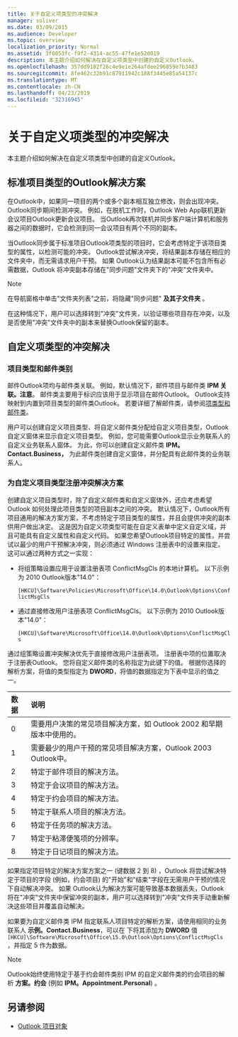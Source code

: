 ```yaml
---
title: 关于自定义项类型的冲突解决
manager: soliver
ms.date: 03/09/2015
ms.audience: Developer
ms.topic: overview
localization_priority: Normal
ms.assetid: 3f0853fc-f9f2-4314-ac55-47fe1e52d019
description: 本主题介绍如何解决在自定义项类型中创建的自定义Outlook。
ms.openlocfilehash: 357dd9182f26c4e9e1e264afdee296859e7b3483
ms.sourcegitcommit: 8fe462c32b91c87911942c188f3445e85a54137c
ms.translationtype: MT
ms.contentlocale: zh-CN
ms.lasthandoff: 04/23/2019
ms.locfileid: "32316945"
---
```

# <a name="about-conflict-resolution-for-custom-item-types"></a>关于自定义项类型的冲突解决

本主题介绍如何解决在自定义项类型中创建的自定义Outlook。
  
## <a name="conflict-resolution-for-standard-outlook-item-types"></a>标准项目类型的Outlook解决方案

在Outlook中，如果同一项目的两个或多个副本相互独立修改，则会出现冲突。 Outlook同步期间检测冲突。 例如，在脱机工作时，Outlook Web App联机更新会议项目Outlook更新会议项目。 当Outlook再次联机并同步客户端计算机和服务器之间的数据时，它会检测到同一会议项目有两个不同的副本。
  
当Outlook同步属于标准项目Outlook项类型的项目时，它会考虑特定于该项目类型的属性，以检测可能的冲突。 Outlook尝试解决冲突，将结果副本存储在相应的文件夹中，而无需请求用户干预。 如果 Outlook认为结果副本可能不包含所有必需数据，Outlook 将冲突副本存储在"同步问题"文件夹下的"冲突"文件夹中。 
  
> [!NOTE]
> 在导航窗格中单击"文件夹列表"之前，将隐藏"同步问题" **及其子文件夹** 。 
  
在这种情况下，用户可以选择转到"冲突"文件夹，以验证哪些项目存在冲突，以及是否使用"冲突"文件夹中的副本来替换Outlook保留的副本。
  
## <a name="conflict-resolution-for-custom-item-types"></a>自定义项类型的冲突解决

### <a name="item-types-and-message-classes"></a>项目类型和邮件类别
  
邮件Outlook项均与邮件类关联。 例如，默认情况下，邮件项目与邮件类 **IPM 关联。注意**。 邮件类主要用于标识应该用于显示项目在邮件Outlook。 Outlook支持映射到内置到项目类型的邮件类Outlook。 若要详细了解邮件类，请参阅[项类型和邮件类](https://msdn.microsoft.com/library/15b709cc-7486-b6c7-88a3-4a4d8e0ab292%28Office.15%29.aspx)。 
  
用户可以创建自定义项目类型、将自定义邮件类分配给自定义项目类型，Outlook自定义窗体来显示自定义项目类型。 例如，您可能需要Outlook显示业务联系人的自定义业务联系人窗体。 为此，你可以创建自定义邮件类 **IPM。Contact.Business，** 为此邮件类创建自定义窗体，并分配具有此邮件类的业务联系人。 
  
### <a name="registering-a-conflict-resolution-scheme-for-custom-item-types"></a>为自定义项目类型注册冲突解决方案
  
创建自定义项目类型时，除了自定义邮件类和自定义窗体外，还应考虑希望 Outlook 如何处理此项目类型的项目副本之间的冲突。 默认情况下，Outlook所有项目通用的解决方案方案，不考虑特定于项目类型的属性，并且会提供冲突的副本供用户做出决定。 这是因为自定义项类型可能在自定义表单中定义自定义域，并且可能具有自定义属性和自定义代码。 如果您希望Outlook项目特定的属性，并尝试以最少的用户干预解决冲突，则必须通过 Windows 注册表中的设置来指定。 这可以通过两种方式之一实现： 
  
- 将组策略设置应用于设置注册表项 ConflictMsgCls 的本地计算机。 以下示例为 2010 Outlook版本"14.0"： 
  
   `[HKCU]\Software\Policies\Microsoft\Office\14.0\Outlook\Options\ConflictMsgCls`
    
- 通过直接修改用户注册表项 ConflictMsgCls。 以下示例为 2010 Outlook版本"14.0"： 
  
   `[HKCU]\Software\Microsoft\Office\14.0\Outlook\Options\ConflictMsgCls`
    
通过组策略设置冲突解决优先于直接修改用户注册表项。 注册表中项的位置取决于注册表Outlook。 您将自定义邮件类的名称指定为此键下的值。 根据你选择的解析方案，将值的类型指定为 **DWORD**，将值的数据指定为下表中显示的值之一。 
  
|数据  | 说明  |
|:-----|:-----|
|0  <br/> |需要用户决策的常见项目解决方案，如 Outlook 2002 和早期版本中使用的。  <br/> |
|1  <br/> |需要最少的用户干预的常见项目解决方案，Outlook 2003 Outlook中。  <br/> |
|2  <br/> |特定于邮件项目的解决方法。  <br/> |
|3  <br/> |特定于会议项目的解决方法。  <br/> |
|4   <br/> |特定于约会项目的解决方法。  <br/> |
|5   <br/> |特定于联系人项目的解决方法。  <br/> |
|6   <br/> |特定于任务项的解决方法。  <br/> |
|7   <br/> |特定于粘滞便笺项的分辨率。  <br/> |
|8   <br/> |特定于日记项目的解决方法。  <br/> |
   
如果指定项目特定的解决方案方案之一 (键数据 2 到 8) ，Outlook 将尝试解决特定于项目的字段 (例如，约会项目) 的"开始"和"结束"字段在无需用户干预的情况下自动解决冲突。 如果 Outlook认为解决方案可能导致基本数据丢失，Outlook 将在"冲突"文件夹中保留冲突的副本，用户可以选择转到"冲突"文件夹手动重新解决这些项目并覆盖自动解决。 
  
如果要为自定义邮件类 IPM 指定联系人项目特定的解析方案，请使用相同的业务联系人 **示例。Contact.Business**，可以在 下将其添加为 **DWORD** 值  `[HKCU]\Software\Microsoft\Office\15.0\Outlook\Options\ConflictMsgCls` ，并指定 5 作为数据。 
  
> [!NOTE]
> Outlook始终使用特定于基于约会邮件类别 IPM 的自定义邮件类的约会项目的解析 **方案。约会** (例如 **IPM。Appointment.Personal**) 。 
  
## <a name="see-also"></a>另请参阅

- [Outlook 项目对象](https://msdn.microsoft.com/library/6ea4babf-facf-4018-ef5a-4a484e55153a%28Office.15%29.aspx)

